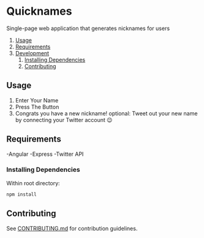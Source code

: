 # Quicknames
Single-page web application that generates nicknames for users

1. [Usage](#Usage)
1. [Requirements](#requirements)
1. [Development](#development)
    1. [Installing Dependencies](#installing-dependencies)
    1. [Contributing](#Contributing)

## Usage
1. Enter Your Name
2. Press The Button
3. Congrats you have a new nickname!
optional: Tweet out your new name by connecting your Twitter account 😉

## Requirements
  -Angular
  -Express
  -Twitter API

### Installing Dependencies
Within root directory:
~~~sh
npm install
~~~

## Contributing

See [CONTRIBUTING.md](https://github.com/unexpected-lion/ourglass/blob/master/contributing.md) for contribution guidelines.